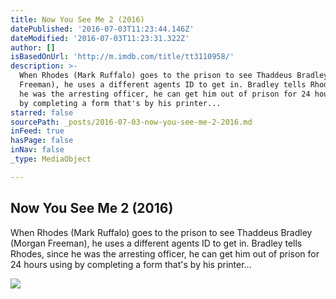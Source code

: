 ```yaml
---
title: Now You See Me 2 (2016)
datePublished: '2016-07-03T11:23:44.146Z'
dateModified: '2016-07-03T11:23:31.322Z'
author: []
isBasedOnUrl: 'http://m.imdb.com/title/tt3110958/'
description: >-
  When Rhodes (Mark Ruffalo) goes to the prison to see Thaddeus Bradley (Morgan
  Freeman), he uses a different agents ID to get in. Bradley tells Rhodes, since
  he was the arresting officer, he can get him out of prison for 24 hours using
  by completing a form that's by his printer...
starred: false
sourcePath: _posts/2016-07-03-now-you-see-me-2-2016.md
inFeed: true
hasPage: false
inNav: false
_type: MediaObject

---
```

<article style=""><h1>Now You See Me 2 (2016)</h1><p>When Rhodes (Mark Ruffalo) goes to the prison to see Thaddeus Bradley (Morgan Freeman), he uses a different agents ID to get in. Bradley tells Rhodes, since he was the arresting officer, he can get him out of prison for 24 hours using by completing a form that's by his printer...</p><img src="http://ia.media-imdb.com/images/M/MV5BNzQ0NDgwODQ3NV5BMl5BanBnXkFtZTgwOTYxNjc2ODE@._V1_UY1200_CR79,0,630,1200_AL_.jpg" /></article>